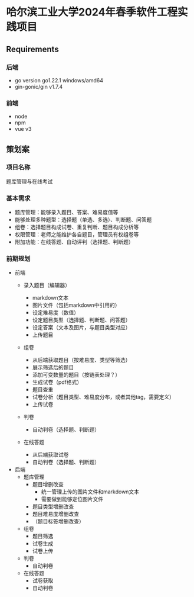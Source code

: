 # 哈尔滨工业大学2024年春季软件工程实践项目

## Requirements

### 后端
- go version go1.22.1 windows/amd64
- gin-gonic/gin v1.7.4

### 前端
- node 
- npm 
- vue v3

## 策划案

### 项目名称

题库管理与在线考试

### 基本需求
- 题库管理：能够录入题目、答案、难易度值等
- 能够处理多种题型：选择题（单选、多选）、判断题、问答题
- 组卷：选择题目构成试卷、重复判断、题目构成分析等
- 权限管理：老师之能维护各自题目，管理员有权组卷等
- 附加功能：在线答题、自动评判（选择题、判断题）

### 前期规划

- 前端
  - 录入题目（编辑器）
    - markdown文本
    - 图片文件（包括markdown中引用的）
    - 设定难易度（数值）
    - 设定题目类型（选择题、判断题、问答题）
    - 设定答案（文本及图片，与题目类型对应）
    - 上传题目
    
  - 组卷
    - 从后端获取题目（按难易度、类型等筛选）
    - 展示筛选后的题目
    - 添加可变数量的题目（按链表处理？）
    - 生成试卷（pdf格式）
    - 题目查重
    - 试卷分析（题目类型、难易度分布，或者其他tag，需要定义）
    - 上传试卷

  - 判卷
    - 自动判卷（选择题、判断题）
  - 在线答题
    - 从后端获取试卷
    - 自动判卷（选择题、判断题）
- 后端
  - 题库管理
    - 题目增删改查
      - 统一管理上传的图片文件和markdown文本
      - 需要做到能够定位图片文件
    - 题目类型增删改查
    - 题目难易度增删改查
    - （题目标签增删改查）
  - 组卷
    - 题目筛选
    - 试卷生成
    - 试卷上传
  - 判卷
    - 自动判卷
  - 在线答题
    - 试卷获取
    - 自动判卷